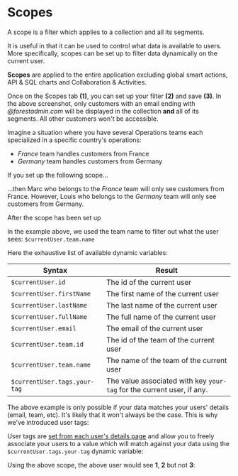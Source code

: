 # Scopes

A scope is a filter which applies to a collection and all its segments.

It is useful in that it can be used to control what data is available to users. More specifically, scopes can be set up to filter data dynamically on the current user.

**Scopes** are applied to the entire application excluding global smart actions, API & SQL charts and Collaboration & Activities.

Once on the Scopes tab **(1)**, you can set up your filter **(2)** and save **(3)**. In the above screenshot, only customers with an email ending with _@forestadmin.com_ will be displayed in the collection **and** all of its segments. All other customers won't be accessible.

Imagine a situation where you have several Operations teams each specialized in a specific country's operations:

* _France_ team handles customers from France
* _Germany_ team handles customers from Germany

If you set up the following scope...

...then Marc who belongs to the _France_ team will only see customers from France. However, Louis who belongs to the _Germany_ team will only see customers from Germany.

After the scope has been set up

In the example above, we used the team name to filter out what the user sees: `$currentUser.team.name`

Here the exhaustive list of available dynamic variables:

| Syntax                       | Result                                                                 |
| ---------------------------- | ---------------------------------------------------------------------- |
| `$currentUser.id`            | The id of the current user                                             |
| `$currentUser.firstName`     | The first name of the current user                                     |
| `$currentUser.lastName`      | The last name of the current user                                      |
| `$currentUser.fullName`      | The full name of the current user                                      |
| `$currentUser.email`         | The email of the current user                                          |
| `$currentUser.team.id`       | The id of the team of the current user                                 |
| `$currentUser.team.name`     | The name of the team of the current user                               |
| `$currentUser.tags.your-tag` | The value associated with key `your-tag` for the current user, if any. |

The above example is only possible if your data matches your users' details (email, team, etc). It's likely that it won't always be the case. This is why we've introduced user tags:

User tags are [set from each user's details page](<../.gitbook/assets/add and manage users>) and allow you to freely associate your users to a value which will match against your data using the `$currentUser.tags.your-tag` dynamic variable:

Using the above scope, the above user would see **1**, **2** but not **3**:
